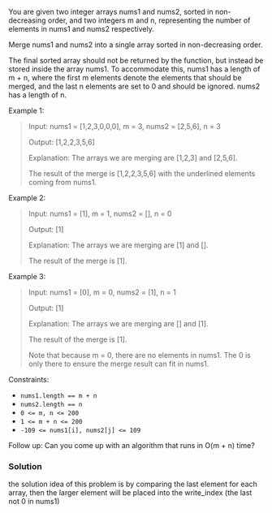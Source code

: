You are given two integer arrays nums1 and nums2, sorted in non-decreasing order, and two integers m and n, representing the number of elements in nums1 and nums2 respectively.

Merge nums1 and nums2 into a single array sorted in non-decreasing order.

The final sorted array should not be returned by the function, but instead be stored inside the array nums1. To accommodate this, nums1 has a length of m + n, where the first m elements denote the elements that should be merged, and the last n elements are set to 0 and should be ignored. nums2 has a length of n.
 

Example 1:
> Input: nums1 = [1,2,3,0,0,0], m = 3, nums2 = [2,5,6], n = 3
> 
> Output: [1,2,2,3,5,6]
> 
> Explanation: The arrays we are merging are [1,2,3] and [2,5,6].
> 
> The result of the merge is [1,2,2,3,5,6] with the underlined elements coming from nums1.


Example 2:
> Input: nums1 = [1], m = 1, nums2 = [], n = 0
> 
> Output: [1]
> 
> Explanation: The arrays we are merging are [1] and [].
> 
> The result of the merge is [1].


Example 3:
> Input: nums1 = [0], m = 0, nums2 = [1], n = 1
> 
> Output: [1]
> 
> Explanation: The arrays we are merging are [] and [1].
> 
> The result of the merge is [1].
> 
> Note that because m = 0, there are no elements in nums1. The 0 is only there to ensure the merge result can fit in nums1.
 

Constraints:
- `nums1.length == m + n`
- `nums2.length == n`
- `0 <= m, n <= 200`
- `1 <= m + n <= 200`
- `-109 <= nums1[i], nums2[j] <= 109`
 

Follow up: Can you come up with an algorithm that runs in O(m + n) time?


### Solution
the solution idea of this problem is by comparing the last element for each array, then the larger element will be placed into the write_index (the last not 0 in nums1)
